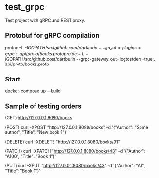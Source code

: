 # test_grpc
Test project with gRPC and REST proxy.


Protobuf for gRPC compilation
-----------------------------
protoc -I. -I$GOPATH/src/github.com/dartburin --go_out=plugins=grpc:. api/proto/books.proto
protoc -I. -I$GOPATH/src/github.com/dartburin --grpc-gateway_out=logtostderr=true:. api/proto/books.proto

Start
-------
docker-compose up --build


Sample of testing orders
------------------------

(GET)
http://127.0.0.1:8080/books

(POST)
curl -XPOST "http://127.0.0.1:8080/books" -d '{"Author": "Some author", "Title": "New book 1"}'

(DELETE)
curl -XDELETE "http://127.0.0.1:8080/books/91"

(PATCH)
curl -XPATCH "http://127.0.0.1:8080/books/43" -d '{"Author": "A100", "Title": "Book 1"}'

(PUT)
curl -XPUT "http://127.0.0.1:8080/books/43" -d '{"Author": "A1", "Title": "Book 1"}'
